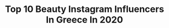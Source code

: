 ---
title: Top 10 Beauty Instagram Influencers In Greece In 2020
description: Identify the most popular Instagram accounts on inBeat.
platform: Instagram
profiles:
  - username: "colorfulbonvoyage"
    fullname: >-
      miyuki4ever
    location: "Greece"
    followers: 10718
    engagement: 1645
    commentsToLikes: 0.136512
    avatar: "https://scontent-sea1-1.cdninstagram.com/v/t51.2885-19/s320x320/64797686_331727281036328_6144303157649342464_n.jpg?_nc_ht=scontent-sea1-1.cdninstagram.com&_nc_ohc=4IugFi2XcB4AX-jpz0A&oh=8caea475726eaa7d44ff5e6ef7fc23c1&oe=5EB5C43E"
    verified: false
    hashtags: "#travelbucketlist, #visualcrush, #ilovegreece, #igersjaipur"
  - username: "giogiota"
    fullname: >-
      Gio Dreveli Giannou - PRO MUA💄
    location: "Greece"
    followers: 122600
    engagement: 1311
    commentsToLikes: 0.032649
    avatar: "https://scontent-ams4-1.cdninstagram.com/v/t51.2885-19/s320x320/75654089_501273927400011_4116443746231386112_n.jpg?_nc_ht=scontent-ams4-1.cdninstagram.com&_nc_ohc=iONssWIVIHMAX_L1T8R&oh=6e395b805637f48722304876edc80b0a&oe=5EB92D5B"
    verified: false
    hashtags: "#justblink, #giolashbabes, #pamperspure, #maryhadalittleglam"
  - username: "beautymylife_gr"
    fullname: >-
      Popi Stefani
    location: "Greece"
    followers: 15636
    engagement: 359
    commentsToLikes: 0.826335
    avatar: "https://scontent-ams4-1.cdninstagram.com/v/t51.2885-19/s320x320/53742718_2286271294773261_2981143938389245952_n.jpg?_nc_ht=scontent-ams4-1.cdninstagram.com&_nc_ohc=0ANQmdbwZ3wAX9DO7Mm&oh=a64ebf5d7d5601eda04e590aaa4b0460&oe=5EB82EA8"
    verified: false
    hashtags: "#storieveneziane, #skinlove, #massager, #bloggerstyle"
  - username: "toniadimitriou"
    fullname: >-
      Tonia Dimitriou - Fashion
    location: "Greece"
    followers: 51554
    engagement: 313
    commentsToLikes: 0.116122
    avatar: "https://scontent-ams4-1.cdninstagram.com/v/t51.2885-19/s320x320/75408723_794480614350069_5434357969997266944_n.jpg?_nc_ht=scontent-ams4-1.cdninstagram.com&_nc_ohc=uSjE1CmDLvgAX9eclpO&oh=b352f1e0003cd6ae5062f0928c79d2e9&oe=5EB8B296"
    verified: false
    hashtags: "#blonde, #instafashion, #video, #free"
  - username: "marasamartzi"
    fullname: >-
      MARA SAMARTZI
    location: "Greece"
    followers: 135069
    engagement: 981
    commentsToLikes: 0.006757
    avatar: "https://scontent-ams4-1.cdninstagram.com/v/t51.2885-19/s320x320/25005452_1978608239075403_8803456202471112704_n.jpg?_nc_ht=scontent-ams4-1.cdninstagram.com&_nc_ohc=HLvfmjxfpWQAX_detjR&oh=b33d59cc5620ecd1dc74860653439e02&oe=5E8A61FB"
    verified: false
    hashtags: "#iamawolter, #motivation, #veganbeauty, #byredo"
  - username: "missbloublou_"
    fullname: >-
      🔹Alexia Zaradouka🔺Beauty Coach
    location: "Greece"
    followers: 35037
    engagement: 325
    commentsToLikes: 0.413224
    avatar: "https://scontent-lhr8-1.cdninstagram.com/v/t51.2885-19/s320x320/65311246_436680957167245_2328038326457597952_n.jpg?_nc_ht=scontent-lhr8-1.cdninstagram.com&_nc_ohc=4MNQ6Fik1K4AX-KaTfY&oh=a56457e975a003c78513c249fc9e7b12&oe=5EBB7E98"
    verified: false
    hashtags: "#huawei, #lifestyle, #missbloublou, #poems"
  - username: "victoriagrosu"
    fullname: >-
      Makeup Artist Victoria Grosu
    location: "Greece"
    followers: 32252
    engagement: 768
    commentsToLikes: 0.053745
    avatar: "https://scontent-ams4-1.cdninstagram.com/v/t51.2885-19/10844102_684155181703872_1371126117_a.jpg?_nc_ht=scontent-ams4-1.cdninstagram.com&_nc_ohc=fFg7iP_CsA4AX-I5dDE&oh=13a2d7c68f01619f944899d40bddc29a&oe=5EB79BCA"
    verified: false
    hashtags: "#instaphoto, #athensmakeupartist, #makeupschoolgreece, #ignosieinaidinami"
  - username: "missdelilaaah"
    fullname: >-
      💋 Delilah
    location: "Greece"
    followers: 16032
    engagement: 288
    commentsToLikes: 0.090778
    avatar: "https://scontent-lhr8-1.cdninstagram.com/v/t51.2885-19/s320x320/91862718_626534974867297_3182188278023454720_n.jpg?_nc_ht=scontent-lhr8-1.cdninstagram.com&_nc_ohc=5110bfay-L0AX_64edj&oh=880c1ae7646e193d7f13db166f301519&oe=5EBB26A1"
    verified: false
    hashtags: "#nbatogether, #prokind, #maldivesedition, #goddessvibesonly"
  - username: "katemyday_"
    fullname: >-
      𝐊𝐚𝐭𝐞𝐫𝐢𝐧𝐚 𝐂𝐡𝐫𝐢𝐬𝐭𝐨𝐟𝐨𝐫𝐢𝐝𝐨𝐮 ☆
    location: "Greece"
    followers: 15661
    engagement: 1299
    commentsToLikes: 0.751990
    avatar: "https://instagram.fsgn2-2.fna.fbcdn.net/v/t51.2885-19/s320x320/79293325_2645622598854227_1882402595817914368_n.jpg?_nc_ht=instagram.fsgn2-2.fna.fbcdn.net&_nc_ohc=FPHBVjkweOYAX_gRjk0&oh=8e7c30b40b44cdc0e37a4b6de6f881f9&oe=5EA6B5E2"
    verified: false
    hashtags: "#grgiveaway, #giveawaytime, #instacool, #purple"
  - username: "pattyy.80"
    fullname: >-
      Ypatia
    location: "Greece"
    followers: 2859
    engagement: 2607
    commentsToLikes: 0.177801
    avatar: "https://scontent-lhr8-1.cdninstagram.com/v/t51.2885-19/s320x320/73412354_530234127709327_7710253589595160576_n.jpg?_nc_ht=scontent-lhr8-1.cdninstagram.com&_nc_ohc=zagrKSHbV_YAX_FcGNU&oh=3925a3b52838a0d673e2e5498d07b7d4&oe=5EB8CCE6"
    verified: false
    hashtags: "#cloudydays, #skyandclouds, #natureseekers, #sunsetmadness"
---